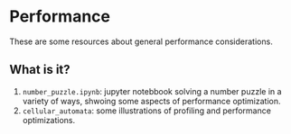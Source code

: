 # Performance

These are some resources about general performance considerations.


## What is it?

1. `number_puzzle.ipynb`: jupyter notebbook solving a number puzzle
   in a variety of ways, shwoing some aspects of performance
   optimization.
1. `cellular_automata`: some illustrations of profiling and performance
   optimizations.
